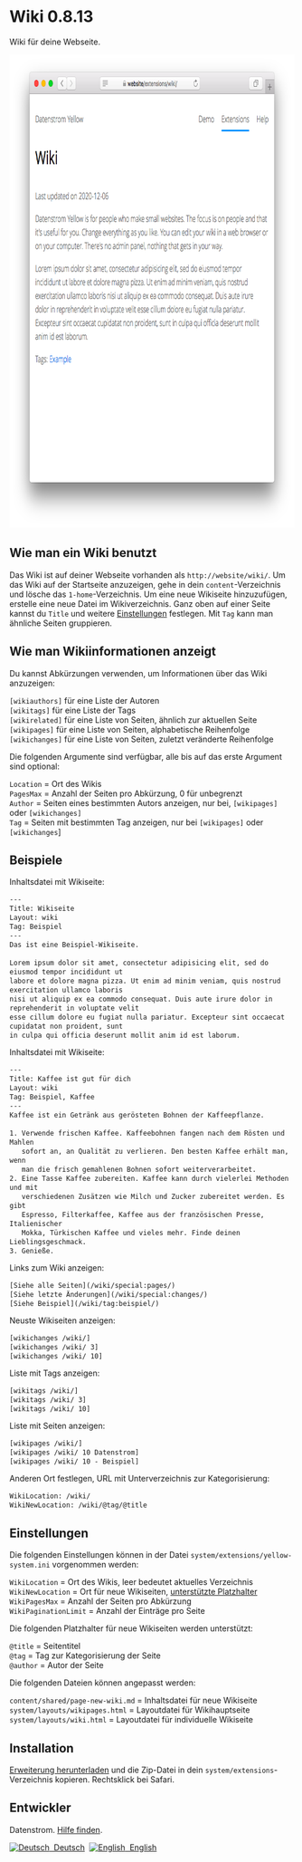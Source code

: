 Wiki 0.8.13
===========
Wiki für deine Webseite.

<p align="center"><img src="wiki-screenshot.png?raw=true" width="795" height="836" alt="Bildschirmfoto"></p>

## Wie man ein Wiki benutzt

Das Wiki ist auf deiner Webseite vorhanden als `http://website/wiki/`. Um das Wiki auf der Startseite anzuzeigen, gehe in dein `content`-Verzeichnis und lösche das `1-home`-Verzeichnis. Um eine neue Wikiseite hinzuzufügen, erstelle eine neue Datei im Wikiverzeichnis. Ganz oben auf einer Seite kannst du `Title` und weitere [Einstellungen](https://github.com/datenstrom/yellow-extensions/tree/master/source/core/README-de.md#einstellungen) festlegen. Mit `Tag` kann man ähnliche Seiten gruppieren. 

## Wie man Wikiinformationen anzeigt

Du kannst Abkürzungen verwenden, um Informationen über das Wiki anzuzeigen:

`[wikiauthors]` für eine Liste der Autoren  
`[wikitags]` für eine Liste der Tags  
`[wikirelated]` für eine Liste von Seiten, ähnlich zur aktuellen Seite    
`[wikipages]` für eine Liste von Seiten, alphabetische Reihenfolge  
`[wikichanges]` für eine Liste von Seiten, zuletzt veränderte Reihenfolge  

Die folgenden Argumente sind verfügbar, alle bis auf das erste Argument sind optional:

`Location` = Ort des Wikis  
`PagesMax` = Anzahl der Seiten pro Abkürzung, 0 für unbegrenzt  
`Author` = Seiten eines bestimmten Autors anzeigen, nur bei, `[wikipages]` oder `[wikichanges]`  
`Tag` = Seiten mit bestimmten Tag anzeigen, nur bei `[wikipages]` oder `[wikichanges`]  

## Beispiele

Inhaltsdatei mit Wikiseite:

    ---
    Title: Wikiseite
    Layout: wiki
    Tag: Beispiel
    ---
    Das ist eine Beispiel-Wikiseite.

    Lorem ipsum dolor sit amet, consectetur adipisicing elit, sed do eiusmod tempor incididunt ut 
    labore et dolore magna pizza. Ut enim ad minim veniam, quis nostrud exercitation ullamco laboris 
    nisi ut aliquip ex ea commodo consequat. Duis aute irure dolor in reprehenderit in voluptate velit 
    esse cillum dolore eu fugiat nulla pariatur. Excepteur sint occaecat cupidatat non proident, sunt 
    in culpa qui officia deserunt mollit anim id est laborum.

Inhaltsdatei mit Wikiseite:

    ---
    Title: Kaffee ist gut für dich
    Layout: wiki
    Tag: Beispiel, Kaffee
    ---
    Kaffee ist ein Getränk aus gerösteten Bohnen der Kaffeepflanze.
    
    1. Verwende frischen Kaffee. Kaffeebohnen fangen nach dem Rösten und Mahlen 
       sofort an, an Qualität zu verlieren. Den besten Kaffee erhält man, wenn 
       man die frisch gemahlenen Bohnen sofort weiterverarbeitet.
    2. Eine Tasse Kaffee zubereiten. Kaffee kann durch vielerlei Methoden und mit 
       verschiedenen Zusätzen wie Milch und Zucker zubereitet werden. Es gibt 
       Espresso, Filterkaffee, Kaffee aus der französischen Presse, Italienischer 
       Mokka, Türkischen Kaffee und vieles mehr. Finde deinen Lieblingsgeschmack.
    3. Genieße.

Links zum Wiki anzeigen:

    [Siehe alle Seiten](/wiki/special:pages/)
    [Siehe letzte Änderungen](/wiki/special:changes/)
    [Siehe Beispiel](/wiki/tag:beispiel/)

Neuste Wikiseiten anzeigen:

    [wikichanges /wiki/]
    [wikichanges /wiki/ 3]
    [wikichanges /wiki/ 10]

Liste mit Tags anzeigen:

    [wikitags /wiki/]
    [wikitags /wiki/ 3]
    [wikitags /wiki/ 10]

Liste mit Seiten anzeigen:

    [wikipages /wiki/]
    [wikipages /wiki/ 10 Datenstrom]
    [wikipages /wiki/ 10 - Beispiel]

Anderen Ort festlegen, URL mit Unterverzeichnis zur Kategorisierung:

    WikiLocation: /wiki/
    WikiNewLocation: /wiki/@tag/@title

## Einstellungen

Die folgenden Einstellungen können in der Datei `system/extensions/yellow-system.ini` vorgenommen werden:

`WikiLocation` = Ort des Wikis, leer bedeutet aktuelles Verzeichnis  
`WikiNewLocation` = Ort für neue Wikiseiten, [unterstützte Platzhalter](#einstellungen-placeholders)  
`WikiPagesMax` = Anzahl der Seiten pro Abkürzung  
`WikiPaginationLimit` = Anzahl der Einträge pro Seite  

<a id="einstellungen-placeholders"></a>Die folgenden Platzhalter für neue Wikiseiten werden unterstützt:

`@title` = Seitentitel  
`@tag` = Tag zur Kategorisierung der Seite  
`@author` = Autor der Seite  

Die folgenden Dateien können angepasst werden:

`content/shared/page-new-wiki.md` = Inhaltsdatei für neue Wikiseite  
`system/layouts/wikipages.html` = Layoutdatei für Wikihauptseite  
`system/layouts/wiki.html` = Layoutdatei für individuelle Wikiseite  

## Installation

[Erweiterung herunterladen](https://github.com/datenstrom/yellow-extensions/raw/master/zip/wiki.zip) und die Zip-Datei in dein `system/extensions`-Verzeichnis kopieren. Rechtsklick bei Safari.

## Entwickler

Datenstrom. [Hilfe finden](https://datenstrom.se/de/yellow/help/).

<p>
<a href="README-de.md"><img src="https://raw.githubusercontent.com/datenstrom/yellow-extensions/master/source/help/language-de.png" width="15" height="15" alt="Deutsch">&nbsp; Deutsch</a>&nbsp;
<a href="README.md"><img src="https://raw.githubusercontent.com/datenstrom/yellow-extensions/master/source/help/language-en.png" width="15" height="15" alt="English">&nbsp; English</a>&nbsp;
</p>
